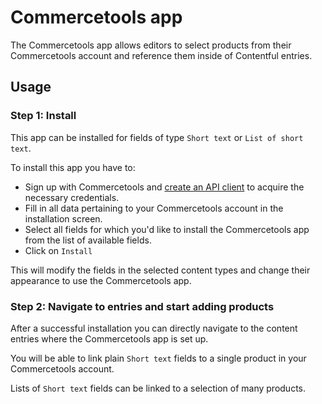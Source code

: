 # Commercetools app

The Commercetools app allows editors to select products from their Commercetools account and reference them inside of Contentful entries.

## Usage

### Step 1: Install

This app can be installed for fields of type `Short text` or `List of short text`.

To install this app you have to:

- Sign up with Commercetools and [create an API client](https://docs.commercetools.com/getting-started) to acquire the necessary credentials.
- Fill in all data pertaining to your Commercetools account in the installation screen.
- Select all fields for which you'd like to install the Commercetools app from the list of available fields.
- Click on `Install`

This will modify the fields in the selected content types and change their appearance to use the Commercetools app.

### Step 2: Navigate to entries and start adding products

After a successful installation you can directly navigate to the content entries where the Commercetools app is set up.

You will be able to link plain `Short text` fields to a single product in your Commercetools account.

Lists of `Short text` fields can be linked to a selection of many products.
